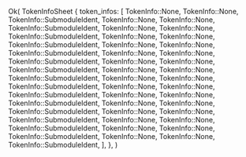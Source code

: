 Ok(
    TokenInfoSheet {
        token_infos: [
            TokenInfo::None,
            TokenInfo::None,
            TokenInfo::SubmoduleIdent,
            TokenInfo::None,
            TokenInfo::None,
            TokenInfo::SubmoduleIdent,
            TokenInfo::None,
            TokenInfo::None,
            TokenInfo::SubmoduleIdent,
            TokenInfo::None,
            TokenInfo::None,
            TokenInfo::SubmoduleIdent,
            TokenInfo::None,
            TokenInfo::None,
            TokenInfo::SubmoduleIdent,
            TokenInfo::None,
            TokenInfo::None,
            TokenInfo::SubmoduleIdent,
            TokenInfo::None,
            TokenInfo::None,
            TokenInfo::SubmoduleIdent,
            TokenInfo::None,
            TokenInfo::None,
            TokenInfo::SubmoduleIdent,
            TokenInfo::None,
            TokenInfo::None,
            TokenInfo::SubmoduleIdent,
            TokenInfo::None,
            TokenInfo::None,
            TokenInfo::SubmoduleIdent,
            TokenInfo::None,
            TokenInfo::None,
            TokenInfo::SubmoduleIdent,
            TokenInfo::None,
            TokenInfo::None,
            TokenInfo::SubmoduleIdent,
            TokenInfo::None,
            TokenInfo::None,
            TokenInfo::SubmoduleIdent,
            TokenInfo::None,
            TokenInfo::None,
            TokenInfo::SubmoduleIdent,
            TokenInfo::None,
            TokenInfo::None,
            TokenInfo::SubmoduleIdent,
            TokenInfo::None,
            TokenInfo::None,
            TokenInfo::SubmoduleIdent,
        ],
    },
)